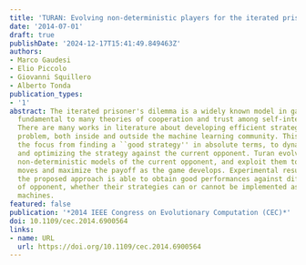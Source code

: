 ```yaml
---
title: 'TURAN: Evolving non-deterministic players for the iterated prisoner′s dilemma'
date: '2014-07-01'
draft: true
publishDate: '2024-12-17T15:41:49.849463Z'
authors:
- Marco Gaudesi
- Elio Piccolo
- Giovanni Squillero
- Alberto Tonda
publication_types:
- '1'
abstract: The iterated prisoner's dilemma is a widely known model in game theory,
  fundamental to many theories of cooperation and trust among self-interested beings.
  There are many works in literature about developing efficient strategies for this
  problem, both inside and outside the machine learning community. This paper shift
  the focus from finding a ``good strategy'' in absolute terms, to dynamically adapting
  and optimizing the strategy against the current opponent. Turan evolves competitive
  non-deterministic models of the current opponent, and exploit them to predict its
  moves and maximize the payoff as the game develops. Experimental results show that
  the proposed approach is able to obtain good performances against different kind
  of opponent, whether their strategies can or cannot be implemented as finite state
  machines.
featured: false
publication: '*2014 IEEE Congress on Evolutionary Computation (CEC)*'
doi: 10.1109/cec.2014.6900564
links:
- name: URL
  url: https://doi.org/10.1109/cec.2014.6900564
---
```


